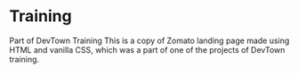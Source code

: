 # Training
Part of DevTown Training
This is a copy of Zomato landing page made using HTML and vanilla CSS, which was a part of one of the projects of DevTown training.
